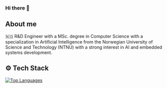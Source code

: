 ### Hi there 👋

<!--
**P1NHE4D/P1NHE4D** is a ✨ _special_ ✨ repository because its `README.md` (this file) appears on your GitHub profile.

Here are some ideas to get you started:

- 🔭 I’m currently working on ...
- 🌱 I’m currently learning ...
- 👯 I’m looking to collaborate on ...
- 🤔 I’m looking for help with ...
- 💬 Ask me about ...
- 📫 How to reach me: ...
- 😄 Pronouns: ...
- ⚡ Fun fact: ...
-->

## About me
🇳🇴 R&D Engineer with a MSc. degree in Computer Science with a specialization in Artificial Intelligence from the Norwegian University of Science and Technology (NTNU) with a strong interest in AI and embedded systems development.

## ⚙️ Tech Stack

[![Top Languages](https://github-readme-stats-git-masterrstaa-rickstaa.vercel.app/api/top-langs/?username=p1nhe4d&layout=compact&theme=dark&langs_count=10)](https://github.com/anuraghazra/github-readme-stats)
